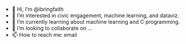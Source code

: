 - 👋 Hi, I’m @ibringfaith
- 👀 I’m interested in civic engagement, machine learning, and dataviz.
- 🌱 I’m currently learning about machine learning and C programming.
- 💞️ I’m looking to collaborate on ...
- 📫 How to reach me: email

<!---
ibringfaith/ibringfaith is a ✨ special ✨ repository because its `README.md` (this file) appears on your GitHub profile.
You can click the Preview link to take a look at your changes.
--->
